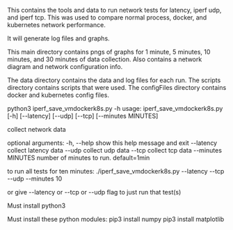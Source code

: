 This contains the tools and data to run network tests for latency, iperf udp, and iperf tcp.
This was used to compare normal process, docker, and kubernetes network performance.

It will generate log files and graphs.

This main directory contains pngs of graphs for 1 minute, 5 minutes, 10 minutes, and 30 minutes of data collection.
Also contains a network diagram and network configuration info.

The data directory contains the data and log files for each run.
The scripts directory contains scripts that were used.
The configFiles directory contains docker and kubernetes config files.

python3 iperf_save_vmdockerk8s.py -h
usage: iperf_save_vmdockerk8s.py [-h] [--latency] [--udp] [--tcp]
                                 [--minutes MINUTES]

collect network data

optional arguments:
  -h, --help         show this help message and exit
  --latency          collect latency data
  --udp              collect udp data
  --tcp              collect tcp data
  --minutes MINUTES  number of minutes to run. default=1min

to run all tests for ten minutes:
./iperf_save_vmdockerk8s.py --latency --tcp --udp --minutes 10

or give --latency or --tcp or --udp flag to just run that test(s)

Must install python3

Must install these python modules:
pip3 install numpy
pip3 install matplotlib